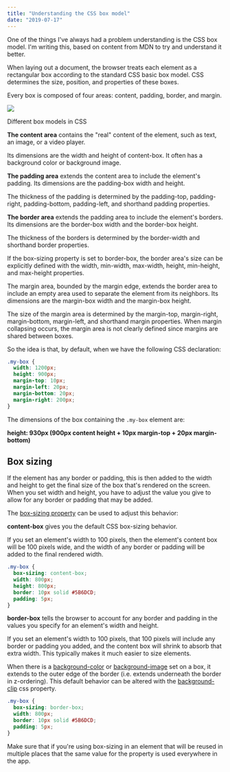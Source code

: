 ```yaml
---
title: "Understanding the CSS box model"
date: "2019-07-17"
---
```


One of the things I've always had a problem understanding is the CSS box model. I'm writing this, based on content from MDN to try and understand it better.

When laying out a document, the browser treats each element as a rectangular box according to the standard CSS basic box model. CSS determines the size, position, and properties of these boxes.

Every box is composed of four areas: content, padding, border, and margin.

![](https://www.w3.org/TR/css-box-3/images/box.png)

Different box models in CSS

**The content area** contains the "real" content of the element, such as text, an image, or a video player.

Its dimensions are the width and height of content-box. It often has a background color or background image.

**The padding area** extends the content area to include the element's padding. Its dimensions are the padding-box width and height.

The thickness of the padding is determined by the padding-top, padding-right, padding-bottom, padding-left, and shorthand padding properties.

**The border area** extends the padding area to include the element's borders. Its dimensions are the border-box width and the border-box height.

The thickness of the borders is determined by the border-width and shorthand border properties.

If the box-sizing property is set to border-box, the border area's size can be explicitly defined with the width, min-width, max-width, height, min-height, and max-height properties.

The margin area, bounded by the margin edge, extends the border area to include an empty area used to separate the element from its neighbors. Its dimensions are the margin-box width and the margin-box height.

The size of the margin area is determined by the margin-top, margin-right, margin-bottom, margin-left, and shorthand margin properties. When margin collapsing occurs, the margin area is not clearly defined since margins are shared between boxes.

So the idea is that, by default, when we have the following CSS declaration:

```css
.my-box {
  width: 1200px;
  height: 900px;
  margin-top: 10px;
  margin-left: 20px;
  margin-bottom: 20px;
  margin-right: 200px;
}
```

The dimensions of the box containing the `.my-box` element are:

**height: 930px (900px content height + 10px margin-top + 20px margin-bottom)**

## Box sizing

If the element has any border or padding, this is then added to the width and height to get the final size of the box that's rendered on the screen. When you set width and height, you have to adjust the value you give to allow for any border or padding that may be added.

The [box-sizing property](https://drafts.csswg.org/css-ui-3/#box-sizing) can be used to adjust this behavior:

**content-box** gives you the default CSS box-sizing behavior.

If you set an element's width to 100 pixels, then the element's content box will be 100 pixels wide, and the width of any border or padding will be added to the final rendered width.

```css
.my-box {
  box-sizing: content-box;
  width: 800px;
  height: 800px;
  border: 10px solid #5B6DCD;
  padding: 5px;
}
```

**border-box** tells the browser to account for any border and padding in the values you specify for an element's width and height.

If you set an element's width to 100 pixels, that 100 pixels will include any border or padding you added, and the content box will shrink to absorb that extra width. This typically makes it much easier to size elements.

When there is a [background-color](https://developer.mozilla.org/en-US/docs/Web/CSS/background-color) or [background-image](https://developer.mozilla.org/en-US/docs/Web/CSS/background-image) set on a box, it extends to the outer edge of the border (i.e. extends underneath the border in z-ordering). This default behavior can be altered with the [background-clip](https://developer.mozilla.org/en-US/docs/Web/CSS/background-clip) css property.

```css
.my-box {
  box-sizing: border-box;
  width: 800px;
  border: 10px solid #5B6DCD;
  padding: 5px;
}
```

Make sure that if you're using box-sizing in an element that will be reused in multiple places that the same value for the property is used everywhere in the app.
